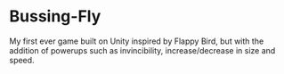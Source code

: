 # Bussing-Fly
My first ever game built on Unity inspired by Flappy Bird, but with the addition of powerups such as invincibility, increase/decrease in size and speed.
